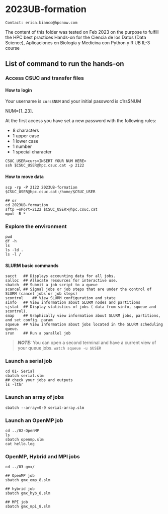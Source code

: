 # 2023UB-formation
```
Contact: erica.bianco@hpcnow.com
```
The content of this folder was tested on Feb 2023 on the purpose to fulfill the HPC best practices Hands-on for the
Ciencia de los Datos (Data Science), Aplicaciones en Biología y Medicina con Python y R
UB IL-3 course

## List of command to run the hands-on #

### Access CSUC and transfer files

#### How to login
Your username is `curs$NUM` and your initial password is c1rs$NUM

NUM=[1..23].

At the first access you have set a new password with the following rules:
* 8 characters
* 1 upper case
* 1 lower case
* 1 number
* 1 special character

```
CSUC_USER=curs<INSERT YOUR NUM HERE>
ssh $CSUC_USER@hpc.csuc.cat -p 2122
```

#### How to move data
```
scp -rp -P 2122 2023UB-formation $CSUC_USER@hpc.csuc.cat:/home/$CSUC_USER

## or
cd 2023UB-formation
sftp –oPort=2122 $CSUC_USER>@hpc.csuc.cat
mput -R *
```

### Explore the environment
```
pwd
df -h
ls
ls -ld .
ls -l /
```

#### SLURM basic commands
```
sacct	## Displays accounting data for all jobs.
salloc	## Allocate resources for interactive use.
sbatch	## Submit a job script to a queue
scancel	## Signal jobs or job steps that are under the control of SLURM (cancel jobs or job steps)
scontrol	## View SLURM configuration and state
sinfo	## View information about SLURM nodes and partitions
sjstat	## Display statistics of jobs ( data from sinfo, squeue and scontrol).
smap	## Graphically view information about SLURM jobs, partitions, and set config. param
squeue	## View information about jobs located in the SLURM scheduling queue.
srun	## Run a parallel job
```

> **_NOTE:_**  You can open a second terminal and have a current view of your queue jobs. `watch squeue -u $USER`

### Launch a serial job
```
cd 01- Serial
sbatch serial.slm
## check your jobs and outputs
ls -lthr
```

### Launch an array of jobs
```
sbatch --array=0-9 serial-array.slm
```

### Launch an OpenMP job
```
cd ../02-OpenMP
ls
sbatch openmp.slm
cat hello.log
```

### OpenMP, Hybrid and MPI jobs
```
cd ../03-gmx/

## OpenMP job
sbatch gmx_omp_8.slm

## hybrid job
sbatch gmx_hyb_8.slm

## MPI job
sbatch gmx_mpi_8.slm
```





